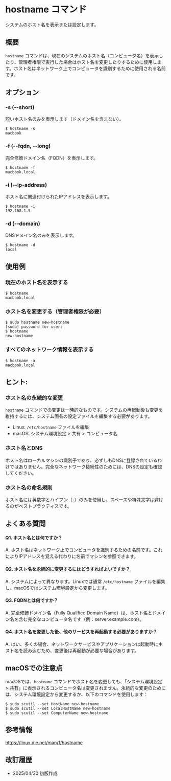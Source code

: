 # hostname コマンド

システムのホスト名を表示または設定します。

## 概要

`hostname` コマンドは、現在のシステムのホスト名（コンピュータ名）を表示したり、管理者権限で実行した場合はホスト名を変更したりするために使用します。ホスト名はネットワーク上でコンピュータを識別するために使用される名前です。

## オプション

### **-s (--short)**

短いホスト名のみを表示します（ドメイン名を含まない）。

```console
$ hostname -s
macbook
```

### **-f (--fqdn, --long)**

完全修飾ドメイン名（FQDN）を表示します。

```console
$ hostname -f
macbook.local
```

### **-i (--ip-address)**

ホスト名に関連付けられたIPアドレスを表示します。

```console
$ hostname -i
192.168.1.5
```

### **-d (--domain)**

DNSドメイン名のみを表示します。

```console
$ hostname -d
local
```

## 使用例

### 現在のホスト名を表示する

```console
$ hostname
macbook.local
```

### ホスト名を変更する（管理者権限が必要）

```console
$ sudo hostname new-hostname
[sudo] password for user: 
$ hostname
new-hostname
```

### すべてのネットワーク情報を表示する

```console
$ hostname -a
macbook.local
```

## ヒント:

### ホスト名の永続的な変更

`hostname` コマンドでの変更は一時的なものです。システムの再起動後も変更を維持するには、システム固有の設定ファイルを編集する必要があります。

- Linux: `/etc/hostname` ファイルを編集
- macOS: システム環境設定 > 共有 > コンピュータ名

### ホスト名とDNS

ホスト名はローカルマシンの識別子であり、必ずしもDNSに登録されているわけではありません。完全なネットワーク接続性のためには、DNSの設定も確認してください。

### ホスト名の命名規則

ホスト名には英数字とハイフン（-）のみを使用し、スペースや特殊文字は避けるのがベストプラクティスです。

## よくある質問

#### Q1. ホスト名とは何ですか？
A. ホスト名はネットワーク上でコンピュータを識別するための名前です。これによりIPアドレスを覚える代わりに名前でマシンを参照できます。

#### Q2. ホスト名を永続的に変更するにはどうすればよいですか？
A. システムによって異なります。Linuxでは通常 `/etc/hostname` ファイルを編集し、macOSではシステム環境設定から変更します。

#### Q3. FQDNとは何ですか？
A. 完全修飾ドメイン名（Fully Qualified Domain Name）は、ホスト名とドメイン名を含む完全なコンピュータ名です（例：server.example.com）。

#### Q4. ホスト名を変更した後、他のサービスを再起動する必要がありますか？
A. はい、多くの場合、ネットワークサービスやアプリケーションは起動時にホスト名を読み込むため、変更後は再起動が必要な場合があります。

## macOSでの注意点

macOSでは、`hostname` コマンドでホスト名を変更しても、「システム環境設定 > 共有」に表示されるコンピュータ名は変更されません。永続的な変更のためには、システム環境設定から変更するか、以下のコマンドを使用します：

```console
$ sudo scutil --set HostName new-hostname
$ sudo scutil --set LocalHostName new-hostname
$ sudo scutil --set ComputerName new-hostname
```

## 参考情報

https://linux.die.net/man/1/hostname

## 改訂履歴

- 2025/04/30 初版作成